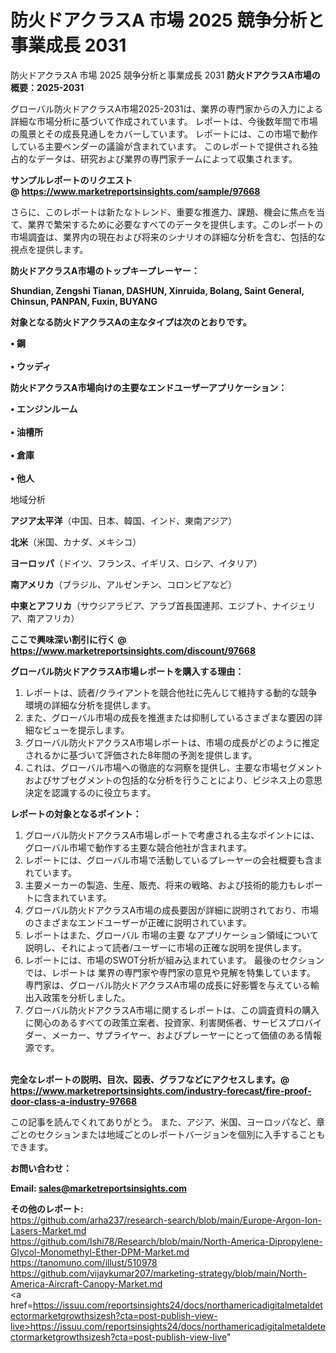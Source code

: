 # 防火ドアクラスA 市場 2025 競争分析と事業成長 2031
防火ドアクラスA 市場 2025 競争分析と事業成長 2031
<strong><b>防火ドアクラスA市場の概要：2025-2031</b></strong>

グローバル防火ドアクラスA市場2025-2031は、業界の専門家からの入力による詳細な市場分析に基づいて作成されています。 レポートは、今後数年間で市場の風景とその成長見通しをカバーしています。 レポートには、この市場で動作している主要ベンダーの議論が含まれています。 このレポートで提供される独占的なデータは、研究および業界の専門家チームによって収集されます。

<strong>サンプルレポートのリクエスト @ <a href=https://www.marketreportsinsights.com/sample/97668>https://www.marketreportsinsights.com/sample/97668</a></strong>

さらに、このレポートは新たなトレンド、重要な推進力、課題、機会に焦点を当て、業界で繁栄するために必要なすべてのデータを提供します。このレポートの市場調査は、業界内の現在および将来のシナリオの詳細な分析を含む、包括的な視点を提供します。

<strong>防火ドアクラスA市場のトップキープレーヤー：</strong>

<strong>Shundian, Zengshi Tianan, DASHUN, Xinruida, Bolang, Saint General, Chinsun, PANPAN, Fuxin, BUYANG</strong>

<strong><b>対象となる防火ドアクラスAの主なタイプは次のとおりです。</b></strong>

<strong>• 鋼<br><br>• ウッディ</strong>

<strong><b>防火ドアクラスA市場向けの主要なエンドユーザーアプリケーション：</b></strong>

<strong>• エンジンルーム<br><br>• 油槽所<br><br>• 倉庫<br><br>• 他人</strong>

 地域分析

<strong><b>アジア太平洋</b></strong>（中国、日本、韓国、インド、東南アジア）

<strong><b>北米</b></strong>（米国、カナダ、メキシコ）

<strong><b>ヨーロッパ</b></strong>（ドイツ、フランス、イギリス、ロシア、イタリア）

<strong><b>南アメリカ</b></strong>（ブラジル、アルゼンチン、コロンビアなど）

<strong><b>中東とアフリカ</b></strong>（サウジアラビア、アラブ首長国連邦、エジプト、ナイジェリア、南アフリカ）

<strong>ここで興味深い割引に行く @ <a href=https://www.marketreportsinsights.com/discount/97668>https://www.marketreportsinsights.com/discount/97668</a></strong>

<strong><b>グローバル防火ドアクラスA市場レポートを購入する理由：</b></strong>
<ol>
  <li>レポートは、読者/クライアントを競合他社に先んじて維持する動的な競争環境の詳細な分析を提供します。</li>
  <li>また、グローバル市場の成長を推進または抑制しているさまざまな要因の詳細なビューを提示します。</li>
  <li>グローバル防火ドアクラスA市場レポートは、市場の成長がどのように推定されるかに基づいて評価された8年間の予測を提供します。</li>
  <li>これは、グローバル市場への徹底的な洞察を提供し、主要な市場セグメントおよびサブセグメントの包括的な分析を行うことにより、ビジネス上の意思決定を認識するのに役立ちます。</li>
</ol>
<strong><b>レポートの対象となるポイント：</b></strong>
<ol>
  <li>グローバル防火ドアクラスA市場レポートで考慮される主なポイントには、グローバル市場で動作する主要な競合他社が含まれます。</li>
  <li>レポートには、グローバル市場で活動しているプレーヤーの会社概要も含まれています。</li>
  <li>主要メーカーの製造、生産、販売、将来の戦略、および技術的能力もレポートに含まれています。</li>
  <li>グローバル防火ドアクラスA市場の成長要因が詳細に説明されており、市場のさまざまなエンドユーザーが正確に説明されています。</li>
  <li>レポートはまた、グローバル 市場の主要 なアプリケーション領域について説明し、それによって読者/ユーザーに市場の正確な説明を提供します。</li>
  <li>レポートには、市場のSWOT分析が組み込まれています。 最後のセクションでは、レポートは 業界の専門家や専門家の意見や見解を特集しています。 専門家は、グローバル防火ドアクラスA市場の成長に好影響を与えている輸出入政策を分析しました。</li>
  <li>グローバル防火ドアクラスA市場に関するレポートは、この調査資料の購入に関心のあるすべての政策立案者、投資家、利害関係者、サービスプロバイダー、メーカー、サプライヤー、およびプレーヤーにとって価値のある情報源です。</li>
</ol><br>
<strong>完全なレポートの説明、目次、図表、グラフなどにアクセスします。@ <a href=https://www.marketreportsinsights.com/industry-forecast/fire-proof-door-class-a-industry-97668>https://www.marketreportsinsights.com/industry-forecast/fire-proof-door-class-a-industry-97668</a></strong>

この記事を読んでくれてありがとう。 また、アジア、米国、ヨーロッパなど、章ごとのセクションまたは地域ごとのレポートバージョンを個別に入手することもできます。

<strong><b>お問い合わせ：</b></strong>

<strong>Email: </strong><a href=mailto:sales@marketreportsinsights.com><strong>sales@marketreportsinsights.com</strong></a>

<strong>その他のレポート:</strong>
<br>
<a href=https://github.com/arha237/research-search/blob/main/Europe-Argon-Ion-Lasers-Market.md>https://github.com/arha237/research-search/blob/main/Europe-Argon-Ion-Lasers-Market.md</a>
<br>
<a href=https://github.com/Ishi78/Research/blob/main/North-America-Dipropylene-Glycol-Monomethyl-Ether-DPM-Market.md>https://github.com/Ishi78/Research/blob/main/North-America-Dipropylene-Glycol-Monomethyl-Ether-DPM-Market.md</a>
<br>
<a href=https://tanomuno.com/illust/510978>https://tanomuno.com/illust/510978</a>
<br>
<a href=https://github.com/vijaykumar207/marketing-strategy/blob/main/North-America-Aircraft-Canopy-Market.md>https://github.com/vijaykumar207/marketing-strategy/blob/main/North-America-Aircraft-Canopy-Market.md</a>
<br>
<a href=https://issuu.com/reportsinsights24/docs/northamericadigitalmetaldetectormarketgrowthsizesh?cta=post-publish-view-live>https://issuu.com/reportsinsights24/docs/northamericadigitalmetaldetectormarketgrowthsizesh?cta=post-publish-view-live</a>"
